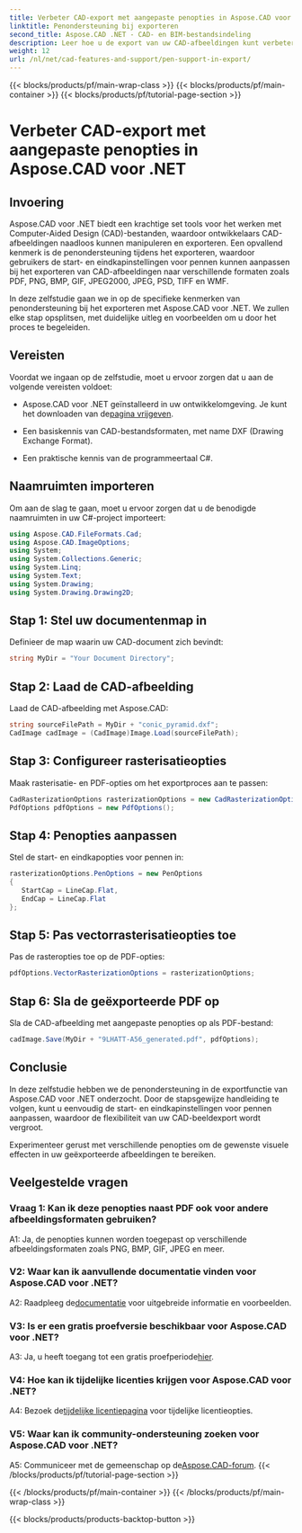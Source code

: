 ```yaml
---
title: Verbeter CAD-export met aangepaste penopties in Aspose.CAD voor .NET
linktitle: Penondersteuning bij exporteren
second_title: Aspose.CAD .NET - CAD- en BIM-bestandsindeling
description: Leer hoe u de export van uw CAD-afbeeldingen kunt verbeteren met Aspose.CAD voor .NET. Pas penopties aan voor verbluffende beelden in PDF, PNG, BMP en meer.
weight: 12
url: /nl/net/cad-features-and-support/pen-support-in-export/
---
```


{{< blocks/products/pf/main-wrap-class >}}
{{< blocks/products/pf/main-container >}}
{{< blocks/products/pf/tutorial-page-section >}}

# Verbeter CAD-export met aangepaste penopties in Aspose.CAD voor .NET

## Invoering

Aspose.CAD voor .NET biedt een krachtige set tools voor het werken met Computer-Aided Design (CAD)-bestanden, waardoor ontwikkelaars CAD-afbeeldingen naadloos kunnen manipuleren en exporteren. Een opvallend kenmerk is de penondersteuning tijdens het exporteren, waardoor gebruikers de start- en eindkapinstellingen voor pennen kunnen aanpassen bij het exporteren van CAD-afbeeldingen naar verschillende formaten zoals PDF, PNG, BMP, GIF, JPEG2000, JPEG, PSD, TIFF en WMF.

In deze zelfstudie gaan we in op de specifieke kenmerken van penondersteuning bij het exporteren met Aspose.CAD voor .NET. We zullen elke stap opsplitsen, met duidelijke uitleg en voorbeelden om u door het proces te begeleiden.

## Vereisten

Voordat we ingaan op de zelfstudie, moet u ervoor zorgen dat u aan de volgende vereisten voldoet:

- Aspose.CAD voor .NET geïnstalleerd in uw ontwikkelomgeving. Je kunt het downloaden van de[pagina vrijgeven](https://releases.aspose.com/cad/net/).

- Een basiskennis van CAD-bestandsformaten, met name DXF (Drawing Exchange Format).

- Een praktische kennis van de programmeertaal C#.

## Naamruimten importeren

Om aan de slag te gaan, moet u ervoor zorgen dat u de benodigde naamruimten in uw C#-project importeert:

```csharp
using Aspose.CAD.FileFormats.Cad;
using Aspose.CAD.ImageOptions;
using System;
using System.Collections.Generic;
using System.Linq;
using System.Text;
using System.Drawing;
using System.Drawing.Drawing2D;
```

## Stap 1: Stel uw documentenmap in

Definieer de map waarin uw CAD-document zich bevindt:

```csharp
string MyDir = "Your Document Directory";
```

## Stap 2: Laad de CAD-afbeelding

Laad de CAD-afbeelding met Aspose.CAD:

```csharp
string sourceFilePath = MyDir + "conic_pyramid.dxf";
CadImage cadImage = (CadImage)Image.Load(sourceFilePath);
```

## Stap 3: Configureer rasterisatieopties

Maak rasterisatie- en PDF-opties om het exportproces aan te passen:

```csharp
CadRasterizationOptions rasterizationOptions = new CadRasterizationOptions();
PdfOptions pdfOptions = new PdfOptions();
```

## Stap 4: Penopties aanpassen

Stel de start- en eindkapopties voor pennen in:

```csharp
rasterizationOptions.PenOptions = new PenOptions
{
   StartCap = LineCap.Flat,
   EndCap = LineCap.Flat
};
```

## Stap 5: Pas vectorrasterisatieopties toe

Pas de rasteropties toe op de PDF-opties:

```csharp
pdfOptions.VectorRasterizationOptions = rasterizationOptions;
```

## Stap 6: Sla de geëxporteerde PDF op

Sla de CAD-afbeelding met aangepaste penopties op als PDF-bestand:

```csharp
cadImage.Save(MyDir + "9LHATT-A56_generated.pdf", pdfOptions);
```

## Conclusie

In deze zelfstudie hebben we de penondersteuning in de exportfunctie van Aspose.CAD voor .NET onderzocht. Door de stapsgewijze handleiding te volgen, kunt u eenvoudig de start- en eindkapinstellingen voor pennen aanpassen, waardoor de flexibiliteit van uw CAD-beeldexport wordt vergroot.

Experimenteer gerust met verschillende penopties om de gewenste visuele effecten in uw geëxporteerde afbeeldingen te bereiken.

## Veelgestelde vragen

### Vraag 1: Kan ik deze penopties naast PDF ook voor andere afbeeldingsformaten gebruiken?

A1: Ja, de penopties kunnen worden toegepast op verschillende afbeeldingsformaten zoals PNG, BMP, GIF, JPEG en meer.

### V2: Waar kan ik aanvullende documentatie vinden voor Aspose.CAD voor .NET?

 A2: Raadpleeg de[documentatie](https://reference.aspose.com/cad/net/) voor uitgebreide informatie en voorbeelden.

### V3: Is er een gratis proefversie beschikbaar voor Aspose.CAD voor .NET?

 A3: Ja, u heeft toegang tot een gratis proefperiode[hier](https://releases.aspose.com/).

### V4: Hoe kan ik tijdelijke licenties krijgen voor Aspose.CAD voor .NET?

 A4: Bezoek de[tijdelijke licentiepagina](https://purchase.aspose.com/temporary-license/) voor tijdelijke licentieopties.

### V5: Waar kan ik community-ondersteuning zoeken voor Aspose.CAD voor .NET?

 A5: Communiceer met de gemeenschap op de[Aspose.CAD-forum](https://forum.aspose.com/c/cad/19).
{{< /blocks/products/pf/tutorial-page-section >}}

{{< /blocks/products/pf/main-container >}}
{{< /blocks/products/pf/main-wrap-class >}}

{{< blocks/products/products-backtop-button >}}
